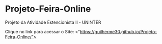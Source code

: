 # Projeto-Feira-Online
Projeto da Atividade Estencionista II - UNINTER

Clique no link para acessar o Site: <"https://guilherme30.github.io/Projeto-Feira-Online/">
